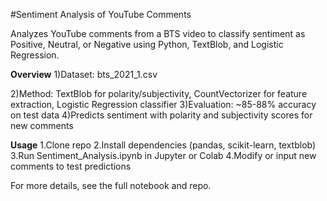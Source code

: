 #Sentiment Analysis of YouTube Comments

Analyzes YouTube comments from a BTS video to classify sentiment as Positive, Neutral, or Negative using Python, TextBlob, and Logistic Regression.

**Overview**
1)Dataset: bts_2021_1.csv

2)Method: TextBlob for polarity/subjectivity, CountVectorizer for feature extraction, Logistic Regression classifier
3)Evaluation: ~85-88% accuracy on test data
4)Predicts sentiment with polarity and subjectivity scores for new comments

**Usage**
1.Clone repo
2.Install dependencies (pandas, scikit-learn, textblob)
3.Run Sentiment_Analysis.ipynb in Jupyter or Colab
4.Modify or input new comments to test predictions


For more details, see the full notebook and repo.
